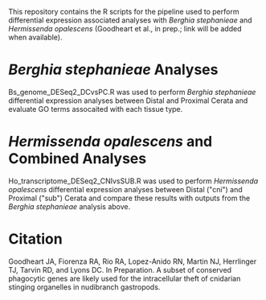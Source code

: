 This repository contains the R scripts for the pipeline used to perform differential expression associated analyses with *Berghia stephanieae* and *Hermissenda opalescens* (Goodheart et al., in prep.; link will be added when available). 

# *Berghia stephanieae* Analyses

Bs_genome_DESeq2_DCvsPC.R was used to perform *Berghia stephanieae* differential expression analyses between Distal and Proximal Cerata and evaluate GO terms assocaited with each tissue type.

# *Hermissenda opalescens* and Combined Analyses

Ho_transcriptome_DESeq2_CNIvsSUB.R was used to perform *Hermissenda opalescens* differential expression analyses between Distal ("cni") and Proximal ("sub") Cerata and compare these results with outputs from the *Berghia stephanieae* analysis above.


# Citation

Goodheart JA, Fiorenza RA, Rio RA, Lopez-Anido RN, Martin NJ, Herrlinger TJ, Tarvin RD, and Lyons DC. In Preparation. A subset of conserved phagocytic genes are likely used for the intracellular theft of cnidarian stinging organelles in nudibranch gastropods.
